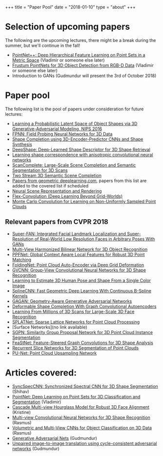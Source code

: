 +++
title = "Paper Pool"
date = "2018-01-10"
type = "about"
+++

# Selection of upcoming papers

The following are the upcoming lectures, there might be a break during the summer, but we'll continue in the fall!

* [PointNet++: Deep Hierarchical Feature Learning on Point Sets in a Metric Space](http://papers.nips.cc/paper/7095-pointnet-deep-hierarchical-feature-learning-on-point-sets-in-a-metric-space.pdf) (Vladimir or someone else later)
* [Frustum PointNets for 3D Object Detection from RGB-D Data](https://arxiv.org/pdf/1711.08488.pdf) (Vladimir or someone else later) 
* Introduction to GANs (Gudmundur will present the 3rd of October 2018)

# Paper pool

The following list is the pool of papers under consideration for future lectures:

* [Learning a Probabilistic Latent Space of Object Shapes via 3D Generative-Adversarial Modeling, NIPS 2016](http://3dgan.csail.mit.edu/)
* [FPNN: Field Probing Neural Networks for 3D Data](http://papers.nips.cc/paper/6416-fpnn-field-probing-neural-networks-for-3d-data.pdf)
* [Shape Completion using 3D-Encoder-Predictor CNNs and Shape Synthesis](http://openaccess.thecvf.com/content_cvpr_2017/papers/Dai_Shape_Completion_Using_CVPR_2017_paper.pdf)
* [DeepShape: Deep-Learned Shape Descriptor for 3D Shape Retrieval](https://ieeexplore.ieee.org/abstract/document/7526450/)
* [Learning shape correspondence with anisotropic convolutional neural networks](http://papers.nips.cc/paper/6045-learning-shape-correspondence-with-anisotropic-convolutional-neural-networks.pdf)
* [ScanComplete: Large-Scale Scene Completion and Semantic Segmentation for 3D Scans](https://arxiv.org/pdf/1712.10215.pdf)
* [Two Stream 3D Semantic Scene Completion](https://arxiv.org/pdf/1804.03550.pdf)
* [Papers from geometric deeplearning.com](http://www.geometricdeeplearning.com/), papers from this list are added to the covered list if scheduled
* [Neural Scene Representation and Rendering](https://deepmind.com/blog/neural-scene-representation-and-rendering/)
* [Flex-Convolution (Deep Learning Beyond Grid-Worlds)](https://arxiv.org/abs/1803.07289)
* [Monte Carlo Convolution for Learning on Non-Uniformly Sampled Point Clouds](https://arxiv.org/abs/1806.01759)

## Relevant papers from CVPR 2018

* [Super-FAN: Integrated Facial Landmark Localization and Super-Resolution of Real-World Low Resolution Faces in Arbitrary Poses With GANs](http://openaccess.thecvf.com/content_cvpr_2018/papers/Bulat_Super-FAN_Integrated_Facial_CVPR_2018_paper.pdf)
* [Multi-View Harmonized Bilinear Network for 3D Object Recognition](http://openaccess.thecvf.com/content_cvpr_2018/CameraReady/0142.pdf)
* [PPFNet: Global Context Aware Local Features for Robust 3D Point Matching](http://openaccess.thecvf.com/content_cvpr_2018/CameraReady/1025.pdf)
* [FoldingNet: Point Cloud Auto-Encoder via Deep Grid Deformation](http://openaccess.thecvf.com/content_cvpr_2018/CameraReady/1129.pdf)
* [GVCNN: Group-View Convolutional Neural Networks for 3D Shape Recognition](http://openaccess.thecvf.com/content_cvpr_2018/papers/Feng_GVCNN_Group-View_Convolutional_CVPR_2018_paper.pdf)
* [Learning to Estimate 3D Human Pose and Shape From a Single Color Image](http://openaccess.thecvf.com/content_cvpr_2018/CameraReady/3736.pdf)
* [SplineCNN: Fast Geometric Deep Learning With Continuous B-Spline Kernels](http://openaccess.thecvf.com/content_cvpr_2018/CameraReady/3827.pdf)
* [GAGAN: Geometry-Aware Generative Adversarial Networks](http://openaccess.thecvf.com/content_cvpr_2018/papers/Kossaifi_GAGAN_Geometry-Aware_Generative_CVPR_2018_paper.pdf)
* [Deformable Shape Completion With Graph Convolutional Autoencoders](http://openaccess.thecvf.com/content_cvpr_2018/CameraReady/0095.pdf)
* [Learning From Millions of 3D Scans for Large-Scale 3D Face Recognition](http://openaccess.thecvf.com/content_cvpr_2018/papers/Gilani_Learning_From_Millions_CVPR_2018_paper.pdf)
* [SPLATNet: Sparse Lattice Networks for Point Cloud Processing](http://openaccess.thecvf.com/content_cvpr_2018/CameraReady/0326.pdf)
* [Surface Networks](no link available)
* [SGPN: Similarity Group Proposal Network for 3D Point Cloud Instance Segmentation](http://openaccess.thecvf.com/content_cvpr_2018/CameraReady/0967.pdf)
* [FeaStNet: Feature-Steered Graph Convolutions for 3D Shape Analysis](http://openaccess.thecvf.com/content_cvpr_2018/CameraReady/2589.pdf)
* [Recurrent Slice Networks for 3D Segmentation of Point Clouds](http://openaccess.thecvf.com/content_cvpr_2018/CameraReady/2058.pdf)
* [PU-Net: Point Cloud Upsampling Network](http://openaccess.thecvf.com/content_cvpr_2018/CameraReady/1248.pdf)

# Articles covered:

* [SyncSpecCNN: Synchronized Spectral CNN for 3D Shape Segmentation](http://openaccess.thecvf.com/content_cvpr_2017/papers/Yi_SyncSpecCNN_Synchronized_Spectral_CVPR_2017_paper.pdf) (Shihav)
* [PointNet: Deep Learning on Point Sets for 3D Classification and Segmentation](http://openaccess.thecvf.com/content_cvpr_2017/papers/Qi_PointNet_Deep_Learning_CVPR_2017_paper.pdf) (Vladimir)
* [Cascade Multi-view Hourglass Model for Robust 3D Face Alignment](https://ibug.doc.ic.ac.uk/media/uploads/documents/fg2018_3dalignment.pdf) (Kristine)
* [Multi-view Convolutional Neural Networks for 3D Shape Recognition](https://www.cv-foundation.org/openaccess/content_iccv_2015/papers/Su_Multi-View_Convolutional_Neural_ICCV_2015_paper.pdf) (Rasmus)
* [Volumetric and Multi-View CNNs for Object Classification on 3D Data](http://openaccess.thecvf.com/content_cvpr_2016/papers/Qi_Volumetric_and_Multi-View_CVPR_2016_paper.pdf) (Rasmus)
* [Generative Adversarial Nets](http://papers.nips.cc/paper/5423-generative-adversarial-nets.pdf) (Gudmundur)
* [Unpaired image-to-image translation using cycle-consistent adversarial networks](http://openaccess.thecvf.com/content_ICCV_2017/papers/Zhu_Unpaired_Image-To-Image_Translation_ICCV_2017_paper.pdf) (Gudmundur)
